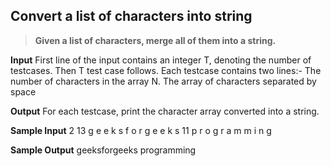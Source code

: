 ## Convert a list of characters into string

> **Given a list of characters, merge all of them into a string.**

**Input**
First line of the input contains an integer T, denoting the number of testcases. Then T test case follows. Each testcase contains two lines:-
The number of characters in the array N.
The array of characters separated by space

**Output** 
For each testcase, print the character array converted into a string.

**Sample Input**
2
13
g e e k s f o r g e e k s
11
p r o g r a m m i n g

**Sample Output**
geeksforgeeks
programming